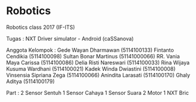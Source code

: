 # Robotics
Robotics class 2017 (IF-ITS)

Tugas : NXT Driver simulator - Android (caSSanova)

Anggota Kelompok :
Gede Wayan Dharmawan (5114100133)
Fintanto Cendikia (5114100098)
Sultan Bonar Martinus (51141000066)
RR. Vania Maya Carissa (5114100086)
Delia Risti Nareswari (5114100033)
Rina Wijaya Kusuma Wardhani (5114100021)
Kadek Winda Dwiastini (5114100008)
Vinsensia Sipriana Zega (5114100066)
Anindita Larasati (5114100170)
Ghaly Aditya (5114100179)

Part :
2 Sensor Sentuh
1 Sensor Cahaya
1 Sensor Suara
2 Motor
1 NXT Bric
